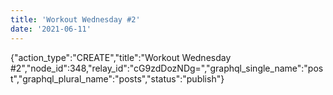 ```yaml
---
title: 'Workout Wednesday #2'
date: '2021-06-11'
---
```


{"action_type":"CREATE","title":"Workout Wednesday #2","node_id":348,"relay_id":"cG9zdDozNDg=","graphql_single_name":"post","graphql_plural_name":"posts","status":"publish"}
